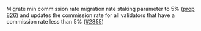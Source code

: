 Migrate min commission rate migration rate staking parameter to 5%
 ([prop 826](https://www.mintscan.io/cosmos/proposals/826))
 and updates the commission rate for all validators that have a commission
 rate less than 5% ([\#2855](https://github.com/cosmos/gaia/pull/2855))



